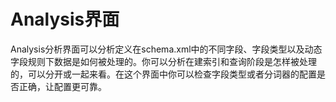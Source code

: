 # Analysis界面 #
Analysis分析界面可以分析定义在schema.xml中的不同字段、字段类型以及动态字段规则下数据是如何被处理的。你可以分析在建索引和查询阶段是怎样被处理的，可以分开或一起来看。在这个界面中你可以检查字段类型或者分词器的配置是否正确，让配置更可靠。


